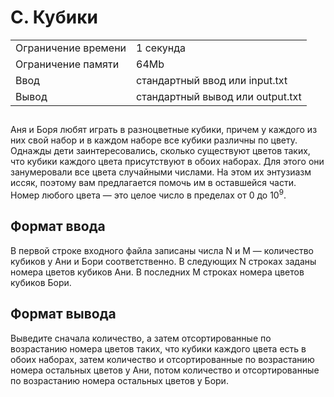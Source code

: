 <div class="problem-statement">
   <div class="header">
      <h1 class="title">C. Кубики</h1>
      <table>
         <tr class="time-limit">
            <td class="property-title">Ограничение времени</td>
            <td>1&nbsp;секунда</td>
         </tr>
         <tr class="memory-limit">
            <td class="property-title">Ограничение памяти</td>
            <td>64Mb</td>
         </tr>
         <tr class="input-file">
            <td class="property-title">Ввод</td>
            <td colspan="1">стандартный ввод или input.txt</td>
         </tr>
         <tr class="output-file">
            <td class="property-title">Вывод</td>
            <td colspan="1">стандартный вывод или output.txt</td>
         </tr>
      </table>
   </div>
   <h2></h2>
   <div class="legend"><span style="">
         <p>Аня и Боря любят играть в разноцветные кубики, причем у каждого из них свой набор и в каждом наборе все кубики различны по
            цвету. Однажды дети заинтересовались, сколько существуют цветов таких, что кубики каждого цвета присутствуют в обоих наборах.
            Для этого они занумеровали все цвета случайными числами. На этом их энтузиазм иссяк, поэтому вам предлагается помочь им в
            оставшейся части. Номер любого цвета&nbsp;— это целое число в пределах от 0 до <span class="tex-math-text">10<sup>9</sup></span>.
         </p></span></div>
   <h2>Формат ввода</h2>
   <div class="input-specification"><span style="">
         <p>В первой строке входного файла записаны числа N и M&nbsp;— количество кубиков у Ани и Бори соответственно. В следующих N строках
            заданы номера цветов кубиков Ани. В последних M строках номера цветов кубиков Бори.
         </p></span></div>
   <h2>Формат вывода</h2>
   <div class="output-specification"><span style="">
         <p>Выведите сначала количество, а затем отсортированные по возрастанию номера цветов таких, что кубики каждого цвета есть в обоих
            наборах, затем количество и отсортированные по возрастанию номера остальных цветов у Ани, потом количество и отсортированные
            по возрастанию номера остальных цветов у Бори.
         </p></span></div>
